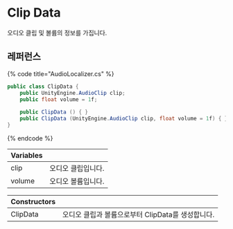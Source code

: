 # Clip Data

오디오 클립 및 볼륨의 정보를 가집니다.

## 레퍼런스

{% code title="AudioLocalizer.cs" %}
```csharp
public class ClipData { 
    public UnityEngine.AudioClip clip;
    public float volume = 1f;
    
    public ClipData () { }
    public ClipData (UnityEngine.AudioClip clip, float volume = 1f) { }
}
```
{% endcode %}

| Variables |            |
| --------- | ---------- |
| clip      | 오디오 클립입니다. |
| volume    | 오디오 볼륨입니다. |

| Constructors |                                 |
| ------------ | ------------------------------- |
| ClipData     | 오디오 클립과 볼륨으로부터 ClipData를 생성합니다. |
